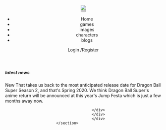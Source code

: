 <!DOCTYPE html>
<html>
   <head>
      <title>DRAGON BALL GAMES</title>
      <meta name="viewport" content="width=device=width, initial-scale=0.2">
       <link herf = "css/styles.css" rel="stylesheet" type="text/css" />
   </head>
   
   <body>
    <header>
       <div class="flex">
       <div class="logo">
          <a herf ="a"><img src="https://image.winudf.com/v2/image/Y29tLm1qZGV2LkRyYWdvbkJhbGxaU3VwZXJfc2NyZWVuXzJfMTUzMTk1MzMzNV8wOTc/screen-2.jpg?h=710&fakeurl=1&type=.jpg" /> </a>
          </div>
          </div>
           <nav>
              <button id = "nav-toggle" class="hamburger-menu" >
                 <span class="strip"></span>
                 <span class="strip"></span>
                 <span class="strip"></span>
             </button>
              <ul id = "nav-menu-container"> 
                 <li> <a herf="#">Home</a> </li>
                 <li> <a herf="#">games</a> </li>
                 <li> <a herf="#">images</a> </li>
                 <li> <a herf="#">characters</a> </li>
                 <li> <a herf="#">blogs</a> </li>
              </ul>
              </nav>
       <a herf="#" id="login-register-button"> Login /Register</a>
          </div>
   </header>
   <main>
   <section id="hero-image">
      <div class="hero-marketing-text>
                  <h1>Best <span>games</span><span>OUT</span>there</h1>
                  <h5>Play The nation's Favourite Arcade, Kids, Puzzle & Action Games. Click Now, Search Games! Free Fun Kids Games to Boost Kid's Memory, Attention, Skills & Agility. Start Playing! No Registration Needed. 100s of Game Categories. Popular Free Online Games.</h5>
                  <button>Read More</button>
                  </div>
                  </section> 
                  <section id="latest-news">
                          <div class="flex">
                                           <h5>latest news</h5>
                                           <div id="latest-news-container">
                                              <div class="latest-news-items">
                                                                            <span class="batch new"> New </span>
                                                                            <span class="latest-news-text">That takes us back to the most anticipated release date for Dragon Ball Super Season 2, and that's Spring 2020. We think Dragon Ball Super's anime return will be announced at this year's Jump Festa which is just a few months away now. </span>
                                           
                                           </div>                                                            
                                           </div>
                                           </div>                                
                           </section>
           
   </main>
   </body>
   </html>
   
